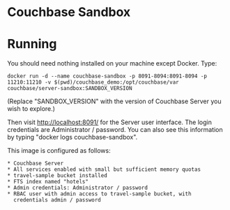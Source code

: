 Couchbase Sandbox
=================

# Running

You should need nothing installed on your machine except Docker. Type:

    docker run -d --name couchbase-sandbox -p 8091-8094:8091-8094 -p 11210:11210 -v $(pwd)/couchbase_demo:/opt/couchbase/var couchbase/server-sandbox:SANDBOX_VERSION

(Replace "SANDBOX_VERSION" with the version of Couchbase Server you wish to explore.)

Then visit [http://localhost:8091/](http://localhost:8091/) for the Server user interface. The login credentials are Administrator / password. You can also
see this information by typing "docker logs couchbase-sandbox".

This image is configured as follows:

    * Couchbase Server
    * All services enabled with small but sufficient memory quotas
    * travel-sample bucket installed
    * FTS index named "hotels"
    * Admin credentials: Administrator / password
    * RBAC user with admin access to travel-sample bucket, with
      credentials admin / password
